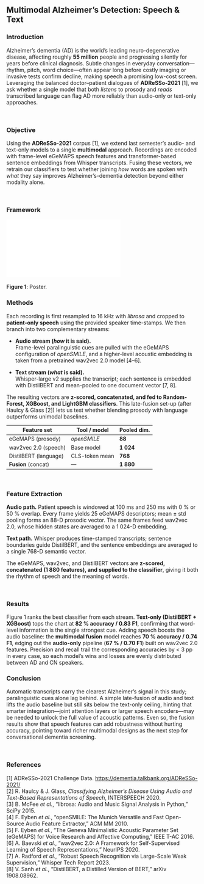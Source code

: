 ## Multimodal Alzheimer’s Detection: Speech & Text

### Introduction  
Alzheimer’s dementia (AD) is the world’s leading neuro-degenerative disease, affecting roughly **55 million** people and progressing silently for years before clinical diagnosis. Subtle changes in everyday conversation—rhythm, pitch, word choice—often appear long before costly imaging or invasive tests confirm decline, making speech a promising low-cost screen. Leveraging the balanced doctor–patient dialogues of **ADReSSo-2021** [1], we ask whether a single model that both *listens* to prosody and *reads* transcribed language can flag AD more reliably than audio-only or text-only approaches.

<br>



### Objective  
Using the **ADReSSo-2021** corpus [1], we extend last semester’s audio- and text-only models to a single **multimodal** approach. Recordings are encoded with frame-level eGeMAPS speech features and transformer-based sentence embeddings from Whisper transcripts. Fusing these vectors, we retrain our classifiers to test whether joining *how* words are spoken with *what* they say improves Alzheimer’s-dementia detection beyond either modality alone.

<br>



### Framework

![poster](assets/Multimodal_Alzheimers_Detection.pdf)

**Figure 1**: Poster.
<br>



### Methods  
Each recording is first resampled to 16 kHz with *librosa* and cropped to **patient-only speech** using the provided speaker time-stamps.  We then branch into two complementary streams:

* **Audio stream (*how* it is said).**  
  Frame-level paralinguistic cues are pulled with the eGeMAPS configuration of *openSMILE*, and a higher-level acoustic embedding is taken from a pretrained wav2vec 2.0 model [4–6].

* **Text stream (*what* is said).**  
  Whisper-large v2 supplies the transcript; each sentence is embedded with DistilBERT and mean-pooled to one document vector [7, 8].

The resulting vectors are **z-scored, concatenated, and fed to Random-Forest, XGBoost, and LightGBM classifiers**.  This late-fusion set-up (after Haulcy & Glass [2]) lets us test whether blending prosody with language outperforms unimodal baselines.

| Feature set            | Tool / model     | Pooled dim. |
|------------------------|------------------|-------------|
| eGeMAPS (prosody)      | *openSMILE*      | **88**      |
| wav2vec 2.0 (speech)   | Base model       | **1 024**   |
| DistilBERT (language)  | CLS-token mean   | **768**     |
| **Fusion** (concat)    | —                | **1 880**   |

<br>



### Feature Extraction  
**Audio path.** Patient speech is windowed at 100 ms and 250 ms with 0 % or 50 % overlap.  Every frame yields 25 eGeMAPS descriptors; mean ± std pooling forms an 88-D prosodic vector.  The same frames feed wav2vec 2.0, whose hidden states are averaged to a 1 024-D embedding.

**Text path.** Whisper produces time-stamped transcripts; sentence boundaries guide DistilBERT, and the sentence embeddings are averaged to a single 768-D semantic vector.

The eGeMAPS, wav2vec, and DistilBERT vectors are **z-scored, concatenated (1 880 features), and supplied to the classifier**, giving it both the rhythm of speech and the meaning of words.

<br>



### Results  
Figure 1 ranks the best classifier from each stream. **Text-only (DistilBERT + XGBoost)** tops the chart at **82 % accuracy / 0.83 F1**, confirming that word-level information is the single strongest cue. Adding speech boosts the audio baseline: the **multimodal fusion** model reaches **70 % accuracy / 0.74 F1**, edging out the **audio-only** pipeline (**67 % / 0.70 F1**) built on wav2vec 2.0 features. Precision and recall trail the corresponding accuracies by < 3 pp in every case, so each model’s wins and losses are evenly distributed between AD and CN speakers.
<br>



### Conclusion  
Automatic transcripts carry the clearest Alzheimer’s signal in this study; paralinguistic cues alone lag behind. A simple late-fusion of audio and text lifts the audio baseline but still sits below the text-only ceiling, hinting that smarter integration—joint attention layers or larger speech encoders—may be needed to unlock the full value of acoustic patterns. Even so, the fusion results show that speech features can add robustness without hurting accuracy, pointing toward richer multimodal designs as the next step for conversational dementia screening.

<br>



### References  

[1] ADReSSo-2021 Challenge Data. <https://dementia.talkbank.org/ADReSSo-2021/>  
[2] R. Haulcy & J. Glass, *Classifying Alzheimer’s Disease Using Audio and Text-Based Representations of Speech*, INTERSPEECH 2020.  
[3] B. McFee *et al.*, “librosa: Audio and Music Signal Analysis in Python,” SciPy 2015.  
[4] F. Eyben *et al.*, “openSMILE: The Munich Versatile and Fast Open-Source Audio Feature Extractor,” ACM MM 2010.  
[5] F. Eyben *et al.*, “The Geneva Minimalistic Acoustic Parameter Set (eGeMAPS) for Voice Research and Affective Computing,” IEEE T-AC 2016.  
[6] A. Baevski *et al.*, “wav2vec 2.0: A Framework for Self-Supervised Learning of Speech Representations,” NeurIPS 2020.  
[7] A. Radford *et al.*, “Robust Speech Recognition via Large-Scale Weak Supervision,” Whisper Tech Report 2023.  
[8] V. Sanh *et al.*, “DistilBERT, a Distilled Version of BERT,” arXiv 1908.08962.